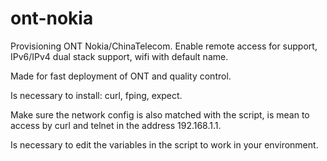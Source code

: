# ont-nokia
Provisioning ONT Nokia/ChinaTelecom.
Enable remote access for support, IPv6/IPv4 dual stack support, wifi with default name.

Made for fast deployment of ONT and quality control.

Is necessary to install: curl, fping, expect.

Make sure the network config is also matched with the script, is mean to access by curl and telnet in the address 192.168.1.1.

Is necessary to edit the variables in the script to work in your environment.
